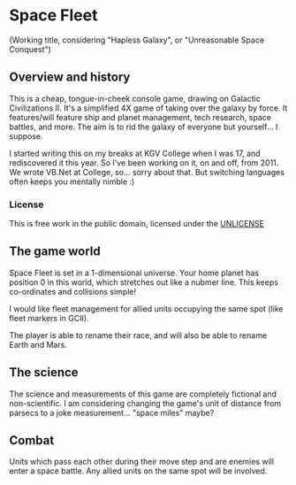 # Space Fleet

(Working title, considering "Hapless Galaxy", or "Unreasonable Space Conquest")

## Overview and history

This is a cheap, tongue-in-cheek console game, drawing on Galactic Civilizations II. It's a simplified 4X game of taking over the galaxy by force. It features/will feature ship and planet management, tech research, space battles, and more. The aim is to rid the galaxy of everyone but yourself... I suppose.

I started writing this on my breaks at KGV College when I was 17, and rediscovered it this year. So I've been working on it, on and off, from 2011. We wrote VB.Net at College, so... sorry about that. But switching languages often keeps you mentally nimble :)

### License

This is free work in the public domain, licensed under the [UNLICENSE](http://unlicense.org/unlicense)


## The game world

Space Fleet is set in a 1-dimensional universe. Your home planet has position 0 in this world, which stretches out like a nubmer line. This keeps co-ordinates and collisions simple!

I would like fleet management for allied units occupying the same spot (like fleet markers in GCII).

The player is able to rename their race, and will also be able to rename Earth and Mars.


## The science

The science and measurements of this game are completely fictional and non-scientific. I am considering changing the game's unit of distance from parsecs to a joke measurement... "space miles" maybe?


## Combat

Units which pass each other during their move step and are enemies will enter a space battle. Any allied units on the same spot will be involved. 